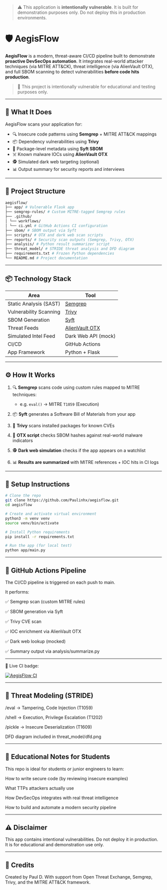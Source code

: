 > ⚠️ This application is **intentionally vulnerable**. It is built for demonstration purposes only. Do not deploy this in production environments.

# 🛡️ AegisFlow

**AegisFlow** is a modern, threat-aware CI/CD pipeline built to demonstrate **proactive DevSecOps automation**. It integrates real-world attacker techniques (via MITRE ATT&CK), threat intelligence (via AlienVault OTX), and full SBOM scanning to detect vulnerabilities **before code hits production**.

> 🧪 This project is intentionally vulnerable for educational and testing purposes only.

---

## 🚀 What It Does

AegisFlow scans your application for:

- 🔍 Insecure code patterns using **Semgrep** + MITRE ATT&CK mappings
- 📦 Dependency vulnerabilities using **Trivy**
- 🧾 Package-level metadata using **Syft SBOM**
- ☠️ Known malware IOCs using **AlienVault OTX**
- 🕵️ Simulated dark web targeting (optional)
- 📊 Output summary for security reports and interviews

---

## 📁 Project Structure

```bash
aegisflow/
├── app/ # Vulnerable Flask app
├── semgrep-rules/ # Custom MITRE-tagged Semgrep rules
├── .github/
│ └── workflows/
│ └── ci.yml # GitHub Actions CI configuration
├── sbom/ # SBOM output via Syft
├── scripts/ # OTX and dark web scan scripts
├── reports/ # Security scan outputs (Semgrep, Trivy, OTX)
├── analysis/ # Python result summarizer script
├── threat_model/ # STRIDE threat analysis and DFD diagram
├── requirements.txt # Frozen Python dependencies
└── README.md # Project documentation
```




---

## 📦 Technology Stack

| Area | Tool |
|------|------|
| Static Analysis (SAST) | [Semgrep](https://semgrep.dev) |
| Vulnerability Scanning | [Trivy](https://aquasecurity.github.io/trivy/) |
| SBOM Generation | [Syft](https://github.com/anchore/syft) |
| Threat Feeds | [AlienVault OTX](https://otx.alienvault.com) |
| Simulated Intel Feed | Dark Web API (mock) |
| CI/CD | GitHub Actions |
| App Framework | Python + Flask |

---

## ⚙️ How It Works

1. 🔍 **Semgrep** scans code using custom rules mapped to MITRE techniques:
   - e.g. `eval()` → MITRE `T1059` (Execution)

2. 📦 **Syft** generates a Software Bill of Materials from your app

3. 🧨 **Trivy** scans installed packages for known CVEs

4. 🚨 **OTX script** checks SBOM hashes against real-world malware indicators

5. 🕵️ **Dark web simulation** checks if the app appears on a watchlist

6. 📊 **Results are summarized** with MITRE references + IOC hits in CI logs

---

## 🔧 Setup Instructions

```bash
# Clone the repo
git clone https://github.com/Paulinhx/aegisflow.git
cd aegisflow

# Create and activate virtual environment
python3 -m venv venv
source venv/bin/activate

# Install Python requirements
pip install -r requirements.txt

# Run the app (for local test)
python app/main.py
```
--- 

## 🔁 GitHub Actions Pipeline
The CI/CD pipeline is triggered on each push to main.

It performs:

✅ Semgrep scan (custom MITRE rules)

✅ SBOM generation via Syft

✅ Trivy CVE scan

✅ IOC enrichment via AlienVault OTX

✅ Dark web lookup (mocked)

✅ Summary output via analysis/summarize.py

---

📌 Live CI badge:

[![AegisFlow CI](https://github.com/Paulinhx/aegisflow/actions/workflows/ci.yml/badge.svg)](https://github.com/Paulinhx/aegisflow/actions/workflows/ci.yml)

---

## 🧠 Threat Modeling (STRIDE)
/eval → Tampering, Code Injection (T1059)

/shell → Execution, Privilege Escalation (T1202)

/pickle → Insecure Deserialization (T1609)

DFD diagram included in threat_model/dfd.png

---

## 📘 Educational Notes for Students
This repo is ideal for students or junior engineers to learn:

How to write secure code (by reviewing insecure examples)

What TTPs attackers actually use

How DevSecOps integrates with real threat intelligence

How to build and automate a modern security pipeline

---

## ⚠️ Disclaimer
This app contains intentional vulnerabilities. Do not deploy it in production. It is for educational and demonstration use only.

---

## 🙌 Credits
Created by Paul D.
With support from Open Threat Exchange, Semgrep, Trivy, and the MITRE ATT&CK framework.
